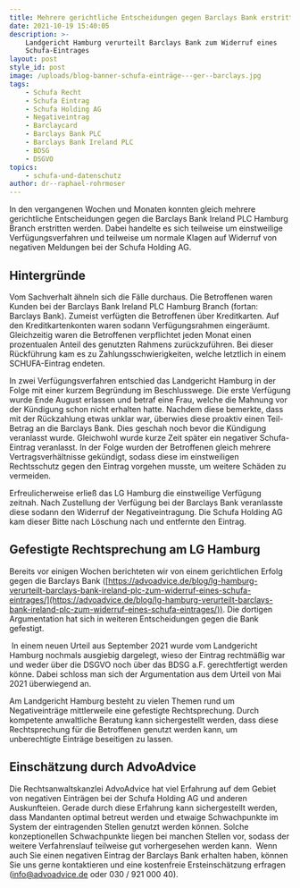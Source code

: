```yaml
---
title: Mehrere gerichtliche Entscheidungen gegen Barclays Bank erstritten
date: 2021-10-19 15:40:05
description: >-
    Landgericht Hamburg verurteilt Barclays Bank zum Widerruf eines
    Schufa-Eintrages
layout: post
style_id: post
image: /uploads/blog-banner-schufa-einträge---ger--barclays.jpg
tags:
    - Schufa Recht
    - Schufa Eintrag
    - Schufa Holding AG
    - Negativeintrag
    - Barclaycard
    - Barclays Bank PLC
    - Barclays Bank Ireland PLC
    - BDSG
    - DSGVO
topics:
    - schufa-und-datenschutz
author: dr--raphael-rohrmoser
---
```

In den vergangenen Wochen und Monaten konnten gleich mehrere gerichtliche Entscheidungen gegen die Barclays Bank Ireland PLC Hamburg Branch erstritten werden. Dabei handelte es sich teilweise um einstweilige Verfügungsverfahren und teilweise um normale Klagen auf Widerruf von negativen Meldungen bei der Schufa Holding AG.

## **Hintergründe**

Vom Sachverhalt ähneln sich die Fälle durchaus. Die Betroffenen waren Kunden bei der Barclays Bank Ireland PLC Hamburg Branch (fortan: Barclays Bank). Zumeist verfügten die Betroffenen über Kreditkarten. Auf den Kreditkartenkonten waren sodann Verfügungsrahmen eingeräumt. Gleichzeitig waren die Betroffenen verpflichtet jeden Monat einen prozentualen Anteil des genutzten Rahmens zurückzuführen. Bei dieser Rückführung kam es zu Zahlungsschwierigkeiten, welche letztlich in einem SCHUFA-Eintrag endeten.

In zwei Verfügungsverfahren entschied das Landgericht Hamburg in der Folge mit einer kurzem Begründung im Beschlusswege. Die erste Verfügung wurde Ende August erlassen und betraf eine Frau, welche die Mahnung vor der Kündigung schon nicht erhalten hatte. Nachdem diese bemerkte, dass mit der Rückzahlung etwas unklar war, überwies diese proaktiv einen Teil-Betrag an die Barclays Bank. Dies geschah noch bevor die Kündigung veranlasst wurde. Gleichwohl wurde kurze Zeit später ein negativer Schufa-Eintrag veranlasst. In der Folge wurden der Betroffenen gleich mehrere Vertragsverhältnisse gekündigt, sodass diese im einstweiligen Rechtsschutz gegen den Eintrag vorgehen musste, um weitere Schäden zu vermeiden.

Erfreulicherweise erlie&szlig; das LG Hamburg die einstweilige Verfügung zeitnah. Nach Zustellung der Verfügung bei der Barclays Bank veranlasste diese sodann den Widerruf der Negativeintragung. Die Schufa Holding AG kam dieser Bitte nach Löschung nach und entfernte den Eintrag.

## **Gefestigte Rechtsprechung am LG Hamburg**

Bereits vor einigen Wochen berichteten wir von einem gerichtlichen Erfolg gegen die Barclays Bank ([https://advoadvice.de/blog/lg-hamburg-verurteilt-barclays-bank-ireland-plc-zum-widerruf-eines-schufa-eintrages/](https://advoadvice.de/blog/lg-hamburg-verurteilt-barclays-bank-ireland-plc-zum-widerruf-eines-schufa-eintrages/)). Die dortigen Argumentation hat sich in weiteren Entscheidungen gegen die Bank gefestigt.

&nbsp;In einem neuen Urteil aus September 2021 wurde vom Landgericht Hamburg nochmals ausgiebig dargelegt, wieso der Eintrag rechtmä&szlig;ig war und weder über die DSGVO noch über das BDSG a.F. gerechtfertigt werden könne. Dabei schloss man sich der Argumentation aus dem Urteil von Mai 2021 überwiegend an.

Am Landgericht Hamburg besteht zu vielen Themen rund um Negativeinträge mittlerweile eine gefestigte Rechtsprechung. Durch kompetente anwaltliche Beratung kann sichergestellt werden, dass diese Rechtsprechung für die Betroffenen genutzt werden kann, um unberechtigte Einträge beseitigen zu lassen.

## **Einschätzung durch AdvoAdvice**

Die Rechtsanwaltskanzlei AdvoAdvice hat viel Erfahrung auf dem Gebiet von negativen Einträgen bei der Schufa Holding AG und anderen Auskunfteien. Gerade durch diese Erfahrung kann sichergestellt werden, dass Mandanten optimal betreut werden und etwaige Schwachpunkte im System der eintragenden Stellen genutzt werden können. Solche konzeptionellen Schwachpunkte liegen bei manchen Stellen vor, sodass der weitere Verfahrenslauf teilweise gut vorhergesehen werden kann.&nbsp; Wenn auch Sie einen negativen Eintrag der Barclays Bank erhalten haben, können Sie uns gerne kontaktieren und eine kostenfreie Ersteinschätzung erfragen ([info@advoadvice.de](mailto:info@advoadvice.de) oder 030 / 921 000 40).

&nbsp;
